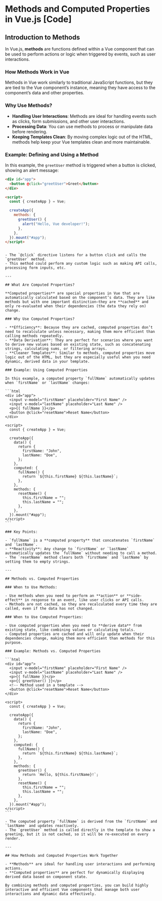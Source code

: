 # Methods and Computed Properties in Vue.js [Code]

## Introduction to Methods

In Vue.js, **methods** are functions defined within a Vue component that can be used to perform actions or logic when triggered by events, such as user interactions.

### How Methods Work in Vue

Methods in Vue work similarly to traditional JavaScript functions, but they are tied to the Vue component’s instance, meaning they have access to the component’s data and other properties.

### Why Use Methods?

- **Handling User Interactions**: Methods are ideal for handling events such as clicks, form submissions, and other user interactions.
- **Processing Data**: You can use methods to process or manipulate data before rendering.
- **Keeping Templates Clean**: By moving complex logic out of the HTML, methods help keep your Vue templates clean and more maintainable.

### Example: Defining and Using a Method

In this example, the `greetUser` method is triggered when a button is clicked, showing an alert message:

```html
<div id="app">
  <button @click="greetUser">Greet</button>
</div>

<script>
  const { createApp } = Vue;

  createApp({
    methods: {
      greetUser() {
        alert("Hello, Vue developer!");
      },
    },
  }).mount("#app");
</script>
```

````

- The `@click` directive listens for a button click and calls the `greetUser` method.
- This method could perform any custom logic such as making API calls, processing form inputs, etc.

---

## What Are Computed Properties?

**Computed properties** are special properties in Vue that are automatically calculated based on the component’s data. They are like methods but with one important distinction—they are **cached** and only re-evaluated when their dependencies (the data they rely on) change.

### Why Use Computed Properties?

- **Efficiency**: Because they are cached, computed properties don’t need to recalculate unless necessary, making them more efficient than calling methods repeatedly.
- **Data Derivation**: They are perfect for scenarios where you want to derive new values based on existing state, such as concatenating strings, calculating sums, or filtering arrays.
- **Cleaner Templates**: Similar to methods, computed properties move logic out of the HTML, but they are especially useful when you need dynamic, derived data in your template.

### Example: Using Computed Properties

In this example, a computed property `fullName` automatically updates when `firstName` or `lastName` changes:

```html
<div id="app">
  <input v-model="firstName" placeholder="First Name" />
  <input v-model="lastName" placeholder="Last Name" />
  <p>{{ fullName }}</p>
  <button @click="resetName">Reset Name</button>
</div>

<script>
  const { createApp } = Vue;

  createApp({
    data() {
      return {
        firstName: "John",
        lastName: "Doe",
      };
    },
    computed: {
      fullName() {
        return `${this.firstName} ${this.lastName}`;
      },
    },
    methods: {
      resetName() {
        this.firstName = "";
        this.lastName = "";
      },
    },
  }).mount("#app");
</script>
```

### Key Points:

- `fullName` is a **computed property** that concatenates `firstName` and `lastName`.
- **Reactivity**: Any change to `firstName` or `lastName` automatically updates the `fullName` without needing to call a method.
- The `resetName` method clears both `firstName` and `lastName` by setting them to empty strings.

---

## Methods vs. Computed Properties

### When to Use Methods:

- Use methods when you need to perform an **action** or **side-effect** in response to an event, like user clicks or API calls.
- Methods are not cached, so they are recalculated every time they are called, even if the data has not changed.

### When to Use Computed Properties:

- Use computed properties when you need to **derive data** from existing state, like combining values or calculating totals.
- Computed properties are cached and will only update when their dependencies change, making them more efficient than methods for this purpose.

### Example: Methods vs. Computed Properties

```html
<div id="app">
  <input v-model="firstName" placeholder="First Name" />
  <input v-model="lastName" placeholder="Last Name" />
  <p>{{ fullName }}</p>
  <p>{{ greetUser() }}</p>
  <!-- Method used in a template -->
  <button @click="resetName">Reset Name</button>
</div>

<script>
  const { createApp } = Vue;

  createApp({
    data() {
      return {
        firstName: "John",
        lastName: "Doe",
      };
    },
    computed: {
      fullName() {
        return `${this.firstName} ${this.lastName}`;
      },
    },
    methods: {
      greetUser() {
        return `Hello, ${this.firstName}!`;
      },
      resetName() {
        this.firstName = "";
        this.lastName = "";
      },
    },
  }).mount("#app");
</script>
```

- The computed property `fullName` is derived from the `firstName` and `lastName` and updates reactively.
- The `greetUser` method is called directly in the template to show a greeting, but it is not cached, so it will be re-executed on every render.

---

## How Methods and Computed Properties Work Together

- **Methods** are ideal for handling user interactions and performing actions.
- **Computed properties** are perfect for dynamically displaying derived data based on component state.

By combining methods and computed properties, you can build highly interactive and efficient Vue components that manage both user interactions and dynamic data effectively.
````
